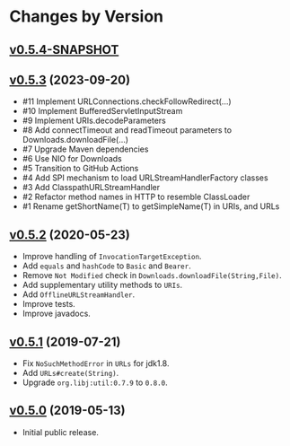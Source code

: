 # Changes by Version

## [v0.5.4-SNAPSHOT](https://github.com/libj/util/compare/8f820b9e9bae3e820a45a5bb310bd4ebe8ae0b52..HEAD)

## [v0.5.3](https://github.com/libj/net/compare/01c48784915d7e10e0f7b207f5408309494d9e5e..8f820b9e9bae3e820a45a5bb310bd4ebe8ae0b52) (2023-09-20)
* #11 Implement URLConnections.checkFollowRedirect(...)
* #10 Implement BufferedServletInputStream
* #9 Implement URIs.decodeParameters
* #8 Add connectTimeout and readTimeout parameters to Downloads.downloadFile(...)
* #7 Upgrade Maven dependencies
* #6 Use NIO for Downloads
* #5 Transition to GitHub Actions
* #4 Add SPI mechanism to load URLStreamHandlerFactory classes
* #3 Add ClasspathURLStreamHandler
* #2 Refactor method names in HTTP to resemble ClassLoader
* #1 Rename getShortName(T) to getSimpleName(T) in URIs, and URLs

## [v0.5.2](https://github.com/libj/net/compare/3136a63796aec4121b60e2328f5ec2b5093b9eaa..01c48784915d7e10e0f7b207f5408309494d9e5e) (2020-05-23)
* Improve handling of `InvocationTargetException`.
* Add `equals` and `hashCode` to `Basic` and `Bearer`.
* Remove `Not Modified` check in `Downloads.downloadFile(String,File)`.
* Add supplementary utility methods to `URIs`.
* Add `OfflineURLStreamHandler`.
* Improve tests.
* Improve javadocs.

## [v0.5.1](https://github.com/libj/net/compare/62bb6f68821ec189f3466a3f258ad9897e71bb94..3136a63796aec4121b60e2328f5ec2b5093b9eaa) (2019-07-21)
* Fix `NoSuchMethodError` in `URLs` for jdk1.8.
* Add `URLs#create(String)`.
* Upgrade `org.libj:util:0.7.9` to `0.8.0`.

## [v0.5.0](https://github.com/entinae/pom/compare/56fd805048d7311f81e6932b919b58c67dc8e7c8..62bb6f68821ec189f3466a3f258ad9897e71bb94) (2019-05-13)
* Initial public release.